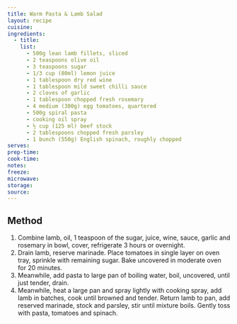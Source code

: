 ```yaml
---
title: Warm Pasta & Lamb Salad
layout: recipe
cuisine: 
ingredients:
  - title:
    list:
      - 500g lean lamb fillets, sliced
      - 2 teaspoons olive oil
      - 3 teaspoons sugar
      - 1/3 cup (80ml) lemon juice
      - 1 tablespoon dry red wine
      - 1 tablespoon mild sweet chilli sauce
      - 2 cloves of garlic
      - 1 tablespoon chopped fresh rosemary
      - 4 medium (300g) egg tomatoes, quartered
      - 500g spiral pasta
      - cooking oil spray
      - ½ cup (125 ml) beef stock
      - 2 tablespoons chopped fresh parsley
      - 1 bunch (550g) English spinach, roughly chopped
serves: 
prep-time: 
cook-time: 
notes: 
freeze: 
microwave: 
storage: 
source:
---
```


## Method
1. Combine lamb, oil, 1 teaspoon of the sugar, juice, wine, sauce, garlic and rosemary in bowl, cover, refrigerate 3 hours or overnight.
2. Drain lamb, reserve marinade. Place tomatoes in single layer on oven tray, sprinkle with remaining sugar. Bake uncovered in moderate oven for 20 minutes.
3. Meanwhile, add pasta to large pan of boiling water, boil, uncovered, until just tender, drain.
4. Meanwhile, heat a large pan and spray lightly with cooking spray, add lamb in batches, cook until browned and tender. Return lamb to pan, add reserved marinade, stock and parsley, stir until mixture boils. Gently toss with pasta, tomatoes and spinach.